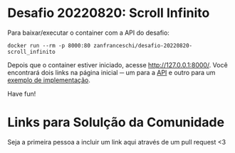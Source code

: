 # Desafio 20220820: Scroll Infinito

Para baixar/executar o container com a API do desafio:
~~~
docker run --rm -p 8000:80 zanfranceschi/desafio-20220820-scroll_infinito
~~~

Depois que o container estiver iniciado, acesse http://127.0.0.1:8000/. Você encontrará dois links na página inicial ─ um para a [API](http://127.0.0.1:8000/api) e outro para um [exemplo de implementação](http://127.0.0.1:8000/example).

Have fun!


# Links para Solulção da Comunidade

Seja a primeira pessoa a incluir um link aqui através de um pull request <3